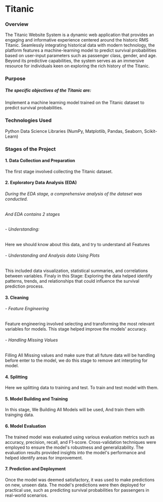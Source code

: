 # Titanic
### Overview
The Titanic Website System is a dynamic web application that provides an engaging and informative experience centered around the historic RMS Titanic. Seamlessly integrating historical data with modern technology, the platform features a machine-learning model to predict survival probabilities based on user-input parameters such as passenger class, gender, and age. Beyond its predictive capabilities, the system serves as an immersive resource for individuals keen on exploring the rich history of the Titanic.

### Purpose
##### The specific objectives of the Titanic  are:
Implement a machine learning model trained on the Titanic dataset to predict survival probabilities.

### Technologies Used
Python
Data Science Libraries (NumPy, Matplotlib, Pandas, Seaborn, Scikit-Learn)

### Stages of the Project
#### 1. Data Collection and Preparation
The first stage involved collecting the Titanic dataset.

#### 2. Exploratory Data Analysis (EDA)
###### During the EDA stage, a comprehensive analysis of the dataset was conducted.
###### And EDA contains 2 stages
   ###### - Understanding:
   Here we should know about this data, and try to understand all Features  
   ###### - Understanding and Analysis data Using Plots
   This included data visualization, statistical summaries, and correlations between variables.
  Finaly in this Stage: Exploring the data helped identify patterns, trends, and relationships that could influence the survival prediction process.

#### 3. Cleaning
  ###### - Feature Engineering
   Feature engineering involved selecting and transforming the most relevant variables for  models. This stage helped improve the models' accuracy. 
   
  ###### - Handling Missing Values
   Filling All Missing values and make sure that all future data will be handling before enter to the model, we do this stage to remove ant interpting for model.
     
#### 4. Splitting 
   Here we splitting data to training and test. To train and test model with them.
    
#### 5. Model Building and Training
   In this stage, We Building All Models will be used, And train them with trainging data.

#### 6. Model Evaluation
The trained model was evaluated using various evaluation metrics such as accuracy, precision, recall, and F1-score. Cross-validation techniques were employed to ensure the model's robustness and generalizability. The evaluation results provided insights into the model's performance and helped identify areas for improvement.

#### 7. Prediction and Deployment
Once the model was deemed satisfactory, it was used to make predictions on new, unseen data. The model's predictions were then deployed for practical use, such as predicting survival probabilities for passengers in real-world scenarios.

